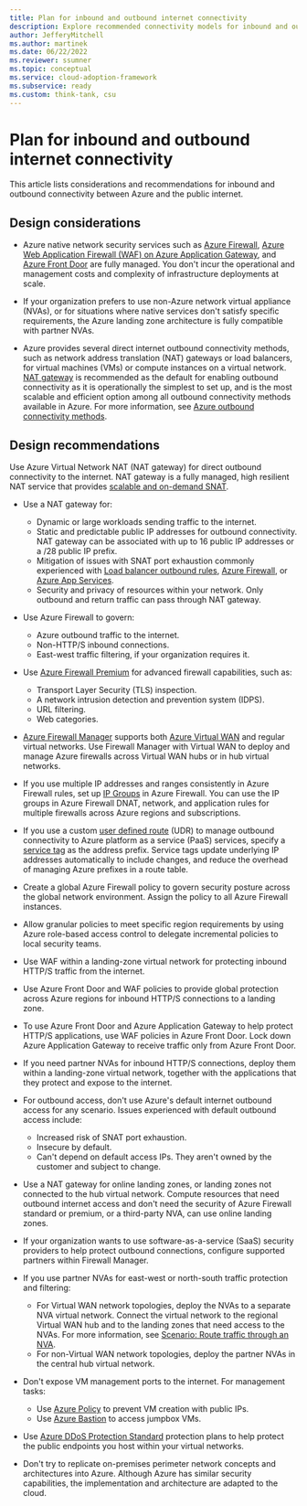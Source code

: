 ```yaml
---
title: Plan for inbound and outbound internet connectivity
description: Explore recommended connectivity models for inbound and outbound connectivity to and from the public internet.
author: JefferyMitchell
ms.author: martinek
ms.date: 06/22/2022
ms.reviewer: ssumner
ms.topic: conceptual
ms.service: cloud-adoption-framework
ms.subservice: ready
ms.custom: think-tank, csu
---
```


# Plan for inbound and outbound internet connectivity

This article lists considerations and recommendations for inbound and outbound connectivity between Azure and the public internet.

## Design considerations

- Azure native network security services such as [Azure Firewall](/azure/firewall/overview), [Azure Web Application Firewall (WAF) on Azure Application Gateway](/azure/web-application-firewall/ag/ag-overview), and [Azure Front Door](/azure/frontdoor/front-door-overview) are fully managed. You don't incur the operational and management costs and complexity of infrastructure deployments at scale.

- If your organization prefers to use non-Azure network virtual appliance (NVAs), or for situations where native services don't satisfy specific requirements, the Azure landing zone architecture is fully compatible with partner NVAs.

- Azure provides several direct internet outbound connectivity methods, such as network address translation (NAT) gateways or load balancers, for virtual machines (VMs) or compute instances on a virtual network. [NAT gateway](/azure/virtual-network/nat-gateway/nat-overview) is recommended as the default for enabling outbound connectivity as it is operationally the simplest to set up, and is the most scalable and efficient option among all outbound connectivity methods available in Azure. For more information, see [Azure outbound connectivity methods](/azure/load-balancer/load-balancer-outbound-connections#scenarios).

## Design recommendations

Use Azure Virtual Network NAT (NAT gateway) for direct outbound connectivity to the internet. NAT gateway is a fully managed, high resilient NAT service that provides [scalable and on-demand SNAT](/azure/virtual-network/nat-gateway/nat-gateway-resource#source-network-address-translation).

- Use a NAT gateway for:

  - Dynamic or large workloads sending traffic to the internet.
  - Static and predictable public IP addresses for outbound connectivity. NAT gateway can be associated with up to 16 public IP addresses or a /28 public IP prefix.
  - Mitigation of issues with SNAT port exhaustion commonly experienced with [Load balancer outbound rules](/azure/load-balancer/troubleshoot-outbound-connection#use-a-nat-gateway-for-outbound-connectivity-to-the-internet), [Azure Firewall](/azure/firewall/integrate-with-nat-gateway), or [Azure App Services](/azure/app-service/networking/nat-gateway-integration).
  - Security and privacy of resources within your network. Only outbound and return traffic can pass through NAT gateway.

- Use Azure Firewall to govern:

  - Azure outbound traffic to the internet.
  - Non-HTTP/S inbound connections.
  - East-west traffic filtering, if your organization requires it.

- Use [Azure Firewall Premium](/azure/firewall/premium-features) for advanced firewall capabilities, such as:

  - Transport Layer Security (TLS) inspection.
  - A network intrusion detection and prevention system (IDPS).
  - URL filtering.
  - Web categories.

- [Azure Firewall Manager](/azure/firewall-manager/overview) supports both [Azure Virtual WAN](/azure/virtual-wan/virtual-wan-about) and regular virtual networks. Use Firewall Manager with Virtual WAN to deploy and manage Azure firewalls across Virtual WAN hubs or in hub virtual networks.

- If you use multiple IP addresses and ranges consistently in Azure Firewall rules, set up [IP Groups](/azure/firewall/ip-groups) in Azure Firewall. You can use the IP groups in Azure Firewall DNAT, network, and application rules for multiple firewalls across Azure regions and subscriptions.

- If you use a custom [user defined route](/azure/virtual-network/virtual-networks-udr-overview#custom-routes) (UDR) to manage outbound connectivity to Azure platform as a service (PaaS) services, specify a [service tag](/azure/virtual-network/virtual-networks-udr-overview#service-tags-for-user-defined-routes) as the address prefix. Service tags update underlying IP addresses automatically to include changes, and reduce the overhead of managing Azure prefixes in a route table.

- Create a global Azure Firewall policy to govern security posture across the global network environment. Assign the policy to all Azure Firewall instances.

- Allow granular policies to meet specific region requirements by using Azure role-based access control to delegate incremental policies to local security teams.

- Use WAF within a landing-zone virtual network for protecting inbound HTTP/S traffic from the internet.

- Use Azure Front Door and WAF policies to provide global protection across Azure regions for inbound HTTP/S connections to a landing zone.

- To use Azure Front Door and Azure Application Gateway to help protect HTTP/S applications, use WAF policies in Azure Front Door. Lock down Azure Application Gateway to receive traffic only from Azure Front Door.

- If you need partner NVAs for inbound HTTP/S connections, deploy them within a landing-zone virtual network, together with the applications that they protect and expose to the internet.

- For outbound access, don't use Azure's default internet outbound access for any scenario. Issues experienced with default outbound access include:

  - Increased risk of SNAT port exhaustion.
  - Insecure by default.
  - Can't depend on default access IPs. They aren't owned by the customer and subject to change.

- Use a NAT gateway for online landing zones, or landing zones not connected to the hub virtual network. Compute resources that need outbound internet access and don't need the security of Azure Firewall standard or premium, or a third-party NVA, can use online landing zones.

- If your organization wants to use software-as-a-service (SaaS) security providers to help protect outbound connections, configure supported partners within Firewall Manager.

- If you use partner NVAs for east-west or north-south traffic protection and filtering:

  - For Virtual WAN network topologies, deploy the NVAs to a separate NVA virtual network. Connect the virtual network to the regional Virtual WAN hub and to the landing zones that need access to the NVAs. For more information, see [Scenario: Route traffic through an NVA](/azure/virtual-wan/scenario-route-through-nva).
  - For non-Virtual WAN network topologies, deploy the partner NVAs in the central hub virtual network.

- Don't expose VM management ports to the internet. For management tasks:

  - Use [Azure Policy](/azure/virtual-network/policy-reference) to prevent VM creation with public IPs.
  - Use [Azure Bastion](/azure/bastion/bastion-overview) to access jumpbox VMs.

- Use [Azure DDoS Protection Standard](/azure/ddos-protection/ddos-protection-overview) protection plans to help protect the public endpoints you host within your virtual networks.

- Don't try to replicate on-premises perimeter network concepts and architectures into Azure. Although Azure has similar security capabilities, the implementation and architecture are adapted to the cloud.
